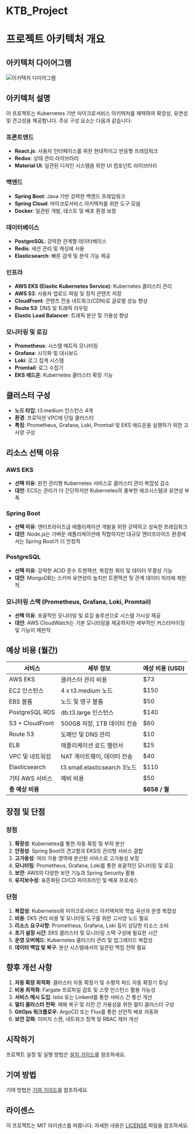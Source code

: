 # KTB_Project

# 프로젝트 아키텍처 개요

## 아키텍처 다이어그램

![아키텍처 다이어그램](https://drive.google.com/file/d/1tjJGlUvEUCvQozi2VARfryExM8WtLHVV/view?usp=sharing)

## 아키텍처 설명

이 프로젝트는 Kubernetes 기반 마이크로서비스 아키텍처를 채택하여 확장성, 유연성 및 견고성을 제공합니다. 주요 구성 요소는 다음과 같습니다:

### 프론트엔드
- **React.js**: 사용자 인터페이스를 위한 현대적이고 반응형 프레임워크
- **Redux**: 상태 관리 라이브러리
- **Material UI**: 일관된 디자인 시스템을 위한 UI 컴포넌트 라이브러리

### 백엔드
- **Spring Boot**: Java 기반 강력한 백엔드 프레임워크
- **Spring Cloud**: 마이크로서비스 아키텍처를 위한 도구 모음
- **Docker**: 일관된 개발, 테스트 및 배포 환경 보장

### 데이터베이스
- **PostgreSQL**: 강력한 관계형 데이터베이스
- **Redis**: 세션 관리 및 캐싱에 사용
- **Elasticsearch**: 빠른 검색 및 분석 기능 제공

### 인프라
- **AWS EKS (Elastic Kubernetes Service)**: Kubernetes 클러스터 관리
- **AWS S3**: 사용자 업로드 파일 및 정적 콘텐츠 저장
- **CloudFront**: 콘텐츠 전송 네트워크(CDN)로 글로벌 성능 향상
- **Route 53**: DNS 및 트래픽 라우팅
- **Elastic Load Balancer**: 트래픽 분산 및 가용성 향상

### 모니터링 및 로깅
- **Prometheus**: 시스템 메트릭 모니터링
- **Grafana**: 시각화 및 대시보드
- **Loki**: 로그 집계 시스템
- **Promtail**: 로그 수집기
- **EKS 애드온**: Kubernetes 클러스터 확장 기능

## 클러스터 구성
- **노드 타입**: t3.medium 인스턴스 4개
- **환경**: 프로덕션 VPC에 단일 클러스터
- **특징**: Prometheus, Grafana, Loki, Promtail 및 EKS 애드온을 실행하기 위한 고사양 구성

## 리소스 선택 이유

### AWS EKS
- **선택 이유**: 완전 관리형 Kubernetes 서비스로 클러스터 관리 복잡성 감소
- **대안**: ECS는 관리가 더 간단하지만 Kubernetes의 풍부한 에코시스템과 유연성 부족

### Spring Boot
- **선택 이유**: 엔터프라이즈급 애플리케이션 개발을 위한 강력하고 성숙한 프레임워크
- **대안**: Node.js는 가벼운 애플리케이션에 적합하지만 대규모 엔터프라이즈 환경에서는 Spring Boot가 더 안정적

### PostgreSQL
- **선택 이유**: 강력한 ACID 준수 트랜잭션, 복잡한 쿼리 및 데이터 무결성 기능
- **대안**: MongoDB는 스키마 유연성이 높지만 트랜잭션 및 관계 데이터 처리에 제한적

### 모니터링 스택 (Prometheus, Grafana, Loki, Promtail)
- **선택 이유**: 포괄적인 모니터링 및 로깅 솔루션으로 시스템 가시성 제공
- **대안**: AWS CloudWatch는 기본 모니터링을 제공하지만 세부적인 커스터마이징 및 기능이 제한적

## 예상 비용 (월간)

| 서비스 | 세부 정보 | 예상 비용 (USD) |
|--------|----------|--------------|
| AWS EKS | 클러스터 관리 비용 | $73 |
| EC2 인스턴스 | 4 x t3.medium 노드 | $150 |
| EBS 볼륨 | 노드 및 영구 볼륨 | $50 |
| PostgreSQL RDS | db.t3.large 인스턴스 | $140 |
| S3 + CloudFront | 500GB 저장, 1TB 데이터 전송 | $60 |
| Route 53 | 도메인 및 DNS 관리 | $10 |
| ELB | 애플리케이션 로드 밸런서 | $25 |
| VPC 및 네트워킹 | NAT 게이트웨이, 데이터 전송 | $40 |
| Elasticsearch | t3.small.elasticsearch 3노드 | $110 |
| 기타 AWS 서비스 | 예비 비용 | $50 |
| **총 예상 비용** |  | **$658 / 월** |

## 장점 및 단점

### 장점

1. **확장성**: Kubernetes를 통한 자동 확장 및 부하 분산
2. **안정성**: Spring Boot의 견고함과 EKS의 관리형 서비스 결합
3. **고가용성**: 여러 가용 영역에 분산된 서비스로 고가용성 보장
4. **모니터링**: Prometheus, Grafana, Loki를 통한 포괄적인 모니터링 및 로깅
5. **보안**: AWS의 다양한 보안 기능과 Spring Security 활용
6. **유지보수성**: 표준화된 CI/CD 파이프라인 및 배포 프로세스

### 단점

1. **복잡성**: Kubernetes와 마이크로서비스 아키텍처의 학습 곡선과 운영 복잡성
2. **비용**: EKS 관리 비용 및 모니터링 도구를 위한 고사양 노드 필요
3. **리소스 요구사항**: Prometheus, Grafana, Loki 등이 상당한 리소스 소비
4. **초기 설정 시간**: EKS 클러스터 및 모니터링 스택 구성에 필요한 시간
5. **운영 오버헤드**: Kubernetes 클러스터 관리 및 업그레이드 복잡성
6. **데이터 백업 및 복구**: 분산 시스템에서의 일관된 백업 전략 필요

## 향후 개선 사항

1. **자동 확장 최적화**: 클러스터 자동 확장기 및 수평적 파드 자동 확장기 튜닝
2. **비용 최적화**: Fargate 프로파일 검토 및 스팟 인스턴스 활용 가능성
3. **서비스 메시 도입**: Istio 또는 Linkerd를 통한 서비스 간 통신 개선
4. **멀티 클러스터 전략**: 재해 복구 및 리전 간 가용성을 위한 멀티 클러스터 구성
5. **GitOps 워크플로우**: ArgoCD 또는 Flux를 통한 선언적 배포 자동화
6. **보안 강화**: 이미지 스캔, 네트워크 정책 및 RBAC 제어 개선

## 시작하기

프로젝트 설정 및 실행 방법은 [설치 가이드](./INSTALL.md)를 참조하세요.

## 기여 방법

기여 방법은 [기여 가이드](./CONTRIBUTING.md)를 참조하세요.

## 라이센스

이 프로젝트는 MIT 라이센스를 따릅니다. 자세한 내용은 [LICENSE](./LICENSE) 파일을 참조하세요.
